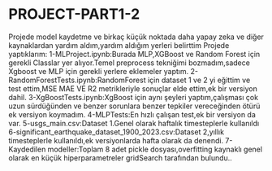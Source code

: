 # PROJECT-PART1-2
Projede model kaydetme ve birkaç küçük noktada daha yapay zeka ve diğer kaynaklardan yardım aldım,yardım aldığım yerleri belirttim
Projede yaptıklarım:
1-MLProject.ipynb:Burada MLP,XGBoost ve Random Forest için gerekli Classlar yer alıyor.Temel preprocess tekniğimi bozmadım,sadece Xgboost ve MLP için gerekli yerlere eklemeler yaptım.
2-RandomForestTests.ipynb:RandomForest için dataset 1 ve 2 yi eğittim ve test ettim,MSE MAE VE R2 metrikleriyle sonuçlar elde ettim,ek bir versiyon dahil.
3-XgBoostTests.ipynb:XgBoost için aynı şeyleri yaptım,çalışması çok uzun sürdüğünden ve benzer sorunlara benzer tepkiler vereceğinden ötürü ek versiyon koymadım.
4-MLPTests:En hızlı çalışan test,ek bir versiyon da var.
5-usgs_main.csv:Dataset 1.Genel olarak haftalık timesteplerle kullanıldı
6-significant_earthquake_dataset_1900_2023.csv:Dataset 2,yıllık timesteplerle kullanıldı,ek versiyonlarda hafta olarak da denendi.
7-Kaydedilen modeller:Toplam 8 adet pickle dosyası,overfitting kaynaklı genel olarak en küçük hiperparametreler gridSearch tarafından bulundu..
